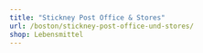 ```yaml
---
title: "Stickney Post Office & Stores"
url: /boston/stickney-post-office-und-stores/
shop: Lebensmittel
---
```

